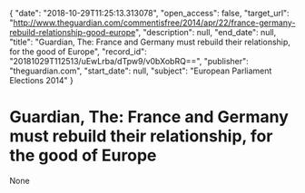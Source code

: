{
  "date": "2018-10-29T11:25:13.313078", 
  "open_access": false, 
  "target_url": "http://www.theguardian.com/commentisfree/2014/apr/22/france-germany-rebuild-relationship-good-europe", 
  "description": null, 
  "end_date": null, 
  "title": "Guardian, The: France and Germany must rebuild their relationship, for the good of Europe", 
  "record_id": "20181029T112513/uEwLrba/dTpw9/v0bXobRQ==", 
  "publisher": "theguardian.com", 
  "start_date": null, 
  "subject": "European Parliament Elections 2014"
}

# Guardian, The: France and Germany must rebuild their relationship, for the good of Europe

None